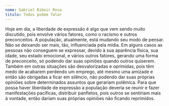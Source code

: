 ```yaml
---
nome: Gabriel Ribeir Rosa
titulo: Todos podem falar
---
```


Hoje em dia, a liberdade de expressão é algo que vem sendo muito discutido, pois envolve vários fatores, como o racismo e outros preconceitos. A população, atualmente, está mudando seu modo de pensar. Não se deixando ser mais, tão, influenciada pela mídia.
Em alguns casos as pessoas não conseguem se expressar, devido à sua aparência física, sua idade, seu estado emocional, e vários outros fatores, gerando uma forma de preconceito, só podendo dar suas opiniões quando outros quiserem.
Também em outras situações são desvalorizadas e oprimidas, pois têm medo de acabarem perdendo um emprego, até mesmo uma amizade e então são obrigadas a ficar em silêncio, não podendo dar suas próprias opiniões sobre determinados assuntos que gerariam polêmica.
Para que possa haver liberdade de expressão a população deveria se reunir e fazer manifestações pacíficas, distribuir panfletos, pois outros se sentiriam mais à vontade, então dariam suas próprias opiniões não ficando reprimidos.

